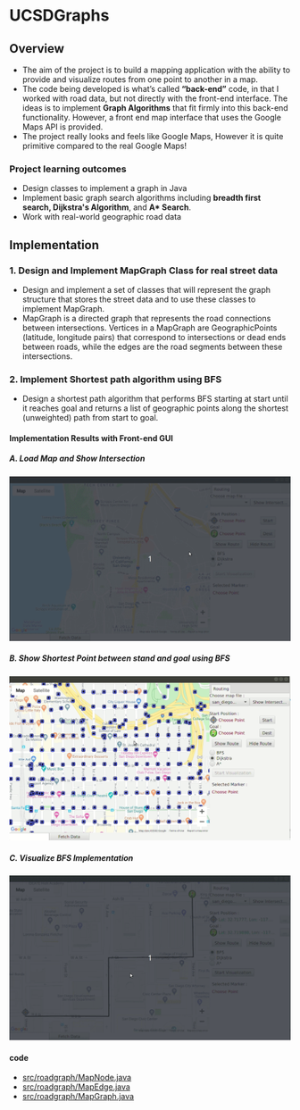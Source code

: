 # UCSDGraphs

## Overview
- The aim of the project is to build a mapping application with the ability to provide and visualize routes from one point to another in a map. 
- The code being developed is what’s called **“back-end”** code, in that I worked with road data, but not directly with the front-end interface. The ideas is to implement **Graph Algorithms** that fit firmly into this back-end functionality. However, a front end map interface that uses the Google Maps API is provided. 
- The project really looks and feels like Google Maps, However it is quite primitive compared to the real Google Maps!

### Project learning outcomes
- Design classes to implement a graph in Java
- Implement basic graph search algorithms including **breadth first search, Dijkstra's Algorithm**, and **A\* Search**.
- Work with real-world geographic road data


## Implementation

### 1. Design and Implement MapGraph Class for real street data

- Design and implement a set of classes that will represent the graph structure that stores the street data and to use these classes to implement MapGraph.
- MapGraph is a directed graph that represents the road connections between intersections. Vertices in a MapGraph are GeographicPoints (latitude, longitude pairs) that correspond to intersections or dead ends between roads, while the edges are the road segments between these intersections.

### 2. Implement Shortest path algorithm using BFS
- Design a shortest path algorithm that performs BFS starting at start until it reaches goal and returns a list of geographic points along the shortest (unweighted) path from start to goal.

#### Implementation Results with Front-end GUI 
##### A. Load Map and Show Intersection 
<kbd>![Alt gif1](https://github.com/jitendrabhamare/UCSDGraphs/blob/master/gif/bfs-show-intersections.gif)</kbd>

##### B. Show Shortest Point between stand and goal using BFS
<kbd>![Alt gif2](https://github.com/jitendrabhamare/UCSDGraphs/blob/master/gif/bfs-show-route.gif)</kbd>

##### C. Visualize BFS Implementation
<kbd>![Alt gif2](https://github.com/jitendrabhamare/UCSDGraphs/blob/master/gif/bfs-visualize.gif)</kbd>


#### code
- [src/roadgraph/MapNode.java](https://github.com/jitendrabhamare/UCSDGraphs/blob/master/src/roadgraph/MapNode.java)
- [src/roadgraph/MapEdge.java](https://github.com/jitendrabhamare/UCSDGraphs/blob/master/src/roadgraph/MapEdge.java)
- [src/roadgraph/MapGraph.java](https://github.com/jitendrabhamare/UCSDGraphs/blob/master/src/roadgraph/MapGraph.java)
